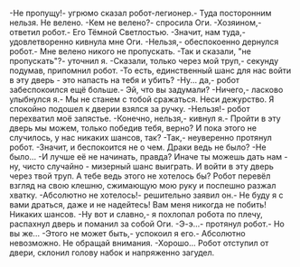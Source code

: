   -Не пропущу!- угрюмо сказал робот-легионер.- Туда посторонним нельзя. Не велено.
-Кем не велено?- спросила Оги.
-Хозяином,- ответил робот.- Его Тёмной Светлостью.
-Значит, нам туда,- удовлетворенно кивнула мне Оги.
-Нельзя,- обеспокоенно дернулся робот.- Мне велено никого не пропускать.
-Так и сказали, "не пропускать"?- уточнил я.
-Сказали, только через мой труп,- секунду подумав, припомнил робот.
-То есть, единственный шанс для нас войти в эту дверь - это напасть на тебя и убить?
-Ну... да,- робот забеспокоился ещё больше.- Эй, что вы задумали?
-Ничего,- ласково улыбнулся я.- Мы не станем с тобой сражаться. Неси дежурство.
Я спокойно подошел к дверии взялся за ручку.
-Нельзя!- робот перехватил моё запястье.
-Конечно, нельзя,- кивнул я.- Пройти в эту дверь мы можем, только победив тебя, верно? И пока этого не случилось, у нас никаких шансов, так?
-Так,- неуверенно протянул робот.
-Значит, и беспокоится не о чем. Драки ведь не было?
-Не было...
-И лучше её не начинать, правда? Иначе ты можешь дать нам - ну, чисто случайно - мизерный шанс выиграть. И войти в эту дверь через твой труп. А тебе ведь этого не хотелось бы?
Робот перевёл взгляд на свою клешню, сжимающую мою руку и поспешно разжал хватку.
-Абсолютно не хотелось!- решительно заявил он.- Не буду я с вами драться, даже и не надейтесь! Вам меня никогда не побить! Никаких шансов.
-Ну вот и славно,- я похлопал робота по плечу, распахнул дверь и поманил за собой Оги.
-Э-э...- протянул робот.- Но вы же...
-Этого не может быть,- успокоил я его.- Абсолютно невозможно. Не обращай внимания.
-Хорошо...
Робот отступил от двери, склонил голову набок и напряженно загудел.      